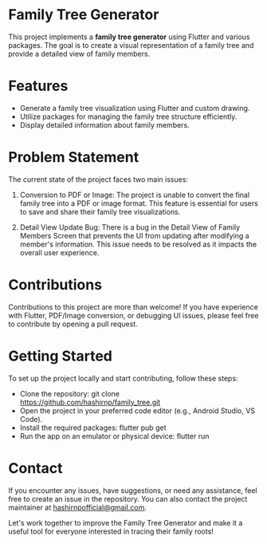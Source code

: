 
# Family Tree Generator

This project implements a **family tree generator** using Flutter and various packages. The goal is to create a visual representation of a family tree and provide a detailed view of family members.

  

# Features

 - Generate a family tree visualization using Flutter and custom drawing.
 - Utilize packages for managing the family tree structure efficiently.
 - Display detailed information about family members.

# Problem Statement

The current state of the project faces two main issues:

 1. Conversion to PDF or Image: The project is unable to convert the final family tree into a PDF or image format. This feature is essential for users to save and share their family tree visualizations. 
    
 2. Detail View Update Bug: There is a bug in the Detail View of Family Members Screen that prevents the UI from updating after modifying a member's information. This issue needs to be resolved as it impacts the overall user experience.

  

# Contributions

Contributions to this project are more than welcome! If you have experience with Flutter, PDF/Image conversion, or debugging UI issues, please feel free to contribute by opening a pull request.

  

# Getting Started

To set up the project locally and start contributing, follow these steps:

  

 - Clone the repository: git clone https://github.com/hashirnp/family_tree.git
 - Open the project in your preferred code editor (e.g., Android Studio,
   VS Code).
 - Install the required packages: flutter pub get
 - Run the app on an emulator or physical device: flutter run

  

# Contact

If you encounter any issues, have suggestions, or need any assistance, feel free to create an issue in the repository. You can also contact the project maintainer at hashirnpofficial@gmail.com.

  

Let's work together to improve the Family Tree Generator and make it a useful tool for everyone interested in tracing their family roots!